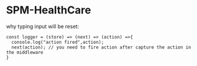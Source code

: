 # SPM-HealthCare

why typing input will be reset:
```
const logger = (store) => (next) => (action) =>{
  console.log("action fired",action);
  next(action); // you need to fire action after capture the action in the middleware
}
```
